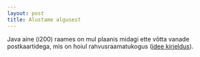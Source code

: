 ```yaml
---
layout: post
title: Alustame algusest
---
```


Java aine (i200) raames on mul plaanis midagi ette võtta vanade postkaartidega, mis on hoiul rahvusraamatukogus ([idee kirjeldus](https://goo.gl/oMPF0c)).
